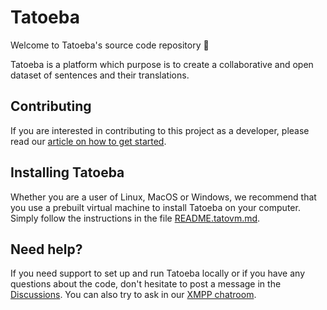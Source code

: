 Tatoeba
=======

Welcome to Tatoeba's source code repository 🙂

Tatoeba is a platform which purpose is to create a collaborative and open dataset of sentences and their translations.

Contributing
------------

If you are interested in contributing to this project as a developer, please 
read our [article on how to get started][1].


Installing Tatoeba
------------------

Whether you are a user of Linux, MacOS or Windows, we recommend that you use a prebuilt
virtual machine to install Tatoeba on your computer. Simply follow the instructions in
the file [README.tatovm.md][2].

Need help?
----------

If you need support to set up and run Tatoeba locally or if you have any questions
about the code, don't hesitate to post a message in the [Discussions][3]. 
You can also try to ask in our [XMPP chatroom][4].

[1]: https://github.com/Tatoeba/tatoeba2/wiki/Contributing-as-a-developer
[2]: https://github.com/Tatoeba/tatoeba2/blob/dev/README.tatovm.md
[3]: https://github.com/Tatoeba/tatoeba2/discussions
[4]: https://chat.tatoeba.org/
